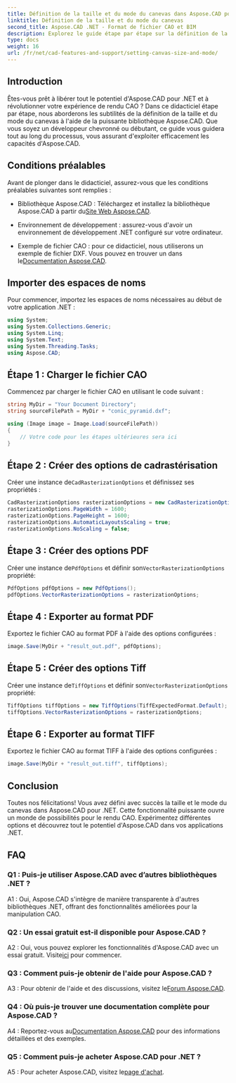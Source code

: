 ```yaml
---
title: Définition de la taille et du mode du canevas dans Aspose.CAD pour .NET
linktitle: Définition de la taille et du mode du canevas
second_title: Aspose.CAD .NET - Format de fichier CAO et BIM
description: Explorez le guide étape par étape sur la définition de la taille et du mode du canevas dans Aspose.CAD pour .NET. Optimisez facilement votre rendu CAO à l’aide de ce didacticiel complet.
type: docs
weight: 16
url: /fr/net/cad-features-and-support/setting-canvas-size-and-mode/
---
```

## Introduction

Êtes-vous prêt à libérer tout le potentiel d'Aspose.CAD pour .NET et à révolutionner votre expérience de rendu CAO ? Dans ce didacticiel étape par étape, nous aborderons les subtilités de la définition de la taille et du mode du canevas à l'aide de la puissante bibliothèque Aspose.CAD. Que vous soyez un développeur chevronné ou débutant, ce guide vous guidera tout au long du processus, vous assurant d'exploiter efficacement les capacités d'Aspose.CAD.

## Conditions préalables

Avant de plonger dans le didacticiel, assurez-vous que les conditions préalables suivantes sont remplies :

-  Bibliothèque Aspose.CAD : Téléchargez et installez la bibliothèque Aspose.CAD à partir du[Site Web Aspose.CAD](https://releases.aspose.com/cad/net/).

- Environnement de développement : assurez-vous d'avoir un environnement de développement .NET configuré sur votre ordinateur.

-  Exemple de fichier CAO : pour ce didacticiel, nous utiliserons un exemple de fichier DXF. Vous pouvez en trouver un dans le[Documentation Aspose.CAD](https://reference.aspose.com/cad/net/).

## Importer des espaces de noms

Pour commencer, importez les espaces de noms nécessaires au début de votre application .NET :

```csharp
using System;
using System.Collections.Generic;
using System.Linq;
using System.Text;
using System.Threading.Tasks;
using Aspose.CAD;
```

## Étape 1 : Charger le fichier CAO

Commencez par charger le fichier CAO en utilisant le code suivant :

```csharp
string MyDir = "Your Document Directory";
string sourceFilePath = MyDir + "conic_pyramid.dxf";

using (Image image = Image.Load(sourceFilePath))
{
    // Votre code pour les étapes ultérieures sera ici
}
```

## Étape 2 : Créer des options de cadrastérisation

 Créer une instance de`CadRasterizationOptions` et définissez ses propriétés :

```csharp
CadRasterizationOptions rasterizationOptions = new CadRasterizationOptions();
rasterizationOptions.PageWidth = 1600;
rasterizationOptions.PageHeight = 1600;
rasterizationOptions.AutomaticLayoutsScaling = true;
rasterizationOptions.NoScaling = false;
```

## Étape 3 : Créer des options PDF

 Créer une instance de`PdfOptions` et définir son`VectorRasterizationOptions` propriété:

```csharp
PdfOptions pdfOptions = new PdfOptions();
pdfOptions.VectorRasterizationOptions = rasterizationOptions;
```

## Étape 4 : Exporter au format PDF

Exportez le fichier CAO au format PDF à l'aide des options configurées :

```csharp
image.Save(MyDir + "result_out.pdf", pdfOptions);
```

## Étape 5 : Créer des options Tiff

 Créer une instance de`TiffOptions` et définir son`VectorRasterizationOptions` propriété:

```csharp
TiffOptions tiffOptions = new TiffOptions(TiffExpectedFormat.Default);
tiffOptions.VectorRasterizationOptions = rasterizationOptions;
```

## Étape 6 : Exporter au format TIFF

Exportez le fichier CAO au format TIFF à l'aide des options configurées :

```csharp
image.Save(MyDir + "result_out.tiff", tiffOptions);
```

## Conclusion

Toutes nos félicitations! Vous avez défini avec succès la taille et le mode du canevas dans Aspose.CAD pour .NET. Cette fonctionnalité puissante ouvre un monde de possibilités pour le rendu CAO. Expérimentez différentes options et découvrez tout le potentiel d'Aspose.CAD dans vos applications .NET.

## FAQ

### Q1 : Puis-je utiliser Aspose.CAD avec d’autres bibliothèques .NET ?

A1 : Oui, Aspose.CAD s'intègre de manière transparente à d'autres bibliothèques .NET, offrant des fonctionnalités améliorées pour la manipulation CAO.

### Q2 : Un essai gratuit est-il disponible pour Aspose.CAD ?

 A2 : Oui, vous pouvez explorer les fonctionnalités d'Aspose.CAD avec un essai gratuit. Visite[ici](https://releases.aspose.com/) pour commencer.

### Q3 : Comment puis-je obtenir de l'aide pour Aspose.CAD ?

 A3 : Pour obtenir de l'aide et des discussions, visitez le[Forum Aspose.CAD](https://forum.aspose.com/c/cad/19).

### Q4 : Où puis-je trouver une documentation complète pour Aspose.CAD ?

 A4 : Reportez-vous au[Documentation Aspose.CAD](https://reference.aspose.com/cad/net/) pour des informations détaillées et des exemples.

### Q5 : Comment puis-je acheter Aspose.CAD pour .NET ?

 A5 : Pour acheter Aspose.CAD, visitez le[page d'achat](https://purchase.aspose.com/buy).